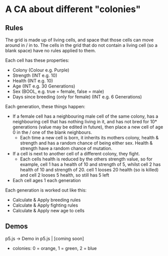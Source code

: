 # A CA about different "colonies"

## Rules

The grid is made up of living cells, and space that those cells can
move around in / in to. The cells in the grid that do not contain a
living cell (so a blank space) have no rules applied to them.

Each cell has these properties:
 - Colony (Colour e.g. Purple)
 - Strength (INT e.g. 10)
 - Health (INT e.g. 10)
 - Age (INT e.g. 30 Generations)
 - Sex (BOOL, e.g. true = female, false = male)
 - Days since breeding (only for female) (INT e.g. 6 Generations)

Each generation, these things happen:
 - If a female cell has a neighbouring male cell of the same colony,
   has a neighbouring cell that has nothing living in it, and has
   not bred for 10* generations (value may be edited in future), then
   place a new cell of age 0 in the / one of the blank neighbours.
    + Each time a new cell is born, it inherits its mothers colony,
      health & strength and has a random chance of being either sex.
      Health & strength have a random chance of mutation.
 - If a cell is next to another cell of a different colony, they fight.
    + Each cells health is reduced by the others strength value, so for
      example, cell 1 has a health of 10 and strength of 5, whilst cell
      2 has health of 10 and strength of 20. cell 1 looses 20 health
      (so is killed) and cell 2 looses 5 health, so still has 5 left
 - Each cell ages 1 each generation

Each generation is worked out like this:
 - Calculate & Apply breeding rules
 - Calculate & Apply fighting rules
 - Calculate & Apply new age to cells

## Demos

p5.js -> Demo in p5.js | [coming soon]
 - colonies: 0 = orange, 1 = green, 2 = blue

